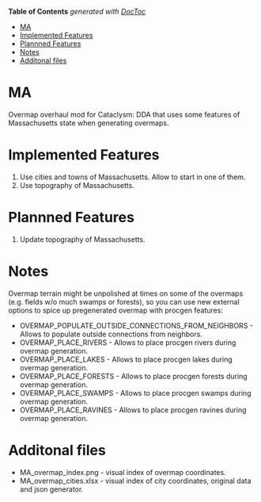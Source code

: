 <!-- START doctoc generated TOC please keep comment here to allow auto update -->
<!-- DON'T EDIT THIS SECTION, INSTEAD RE-RUN doctoc TO UPDATE -->
**Table of Contents**  *generated with [DocToc](https://github.com/thlorenz/doctoc)*

- [MA](#ma)
- [Implemented Features](#implemented-features)
- [Plannned Features](#plannned-features)
- [Notes](#notes)
- [Additonal files](#additonal-files)

<!-- END doctoc generated TOC please keep comment here to allow auto update -->

# MA

Overmap overhaul mod for Cataclysm: DDA that uses some features of Massachusetts state when generating overmaps.

# Implemented Features

1. Use cities and towns of Massachusetts. Allow to start in one of them.
2. Use topography of Massachusetts.

# Plannned Features

1. Update topography of Massachusetts.

# Notes

Overmap terrain might be unpolished at times on some of the overmaps (e.g. fields w/o much swamps or forests), so you can use new external options to spice up pregenerated overmap with procgen features:

* OVERMAP_POPULATE_OUTSIDE_CONNECTIONS_FROM_NEIGHBORS - Allows to populate outside connections from neighbors.
* OVERMAP_PLACE_RIVERS - Allows to place procgen rivers during overmap generation.
* OVERMAP_PLACE_LAKES - Allows to place procgen lakes during overmap generation.
* OVERMAP_PLACE_FORESTS - Allows to place procgen forests during overmap generation.
* OVERMAP_PLACE_SWAMPS - Allows to place procgen swamps during overmap generation.
* OVERMAP_PLACE_RAVINES - Allows to place procgen ravines during overmap generation.

# Additonal files

* MA_overmap_index.png - visual index of overmap coordinates.
* MA_overmap_cities.xlsx - visual index of city coordinates, original data and json generator.
